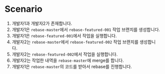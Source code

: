 # Scenario

1. 개발자1과 개발자2가 존재합니다.
2. 개발자1은 `rebase-master`에서 `rebase-featured-001` 작업 브랜치를 생성합니다.
3. 개발자1은 `rebase-featured-001`에서 작업을 실행합니다.
4. 개발자2는 `rebase-master`에서 `rebase-featured-002` 작업 브랜치를 생성합니다.
5. 개발자2는 `rebase-featured-002`에서 작업을 실행합니다.
6. 개발자2는 작업한 내역을 `rebase-master`에 merge를 합니다.
7. 개발자1은 `rebase-master`의 코드를 받아서 rebase를 진행합니다.


